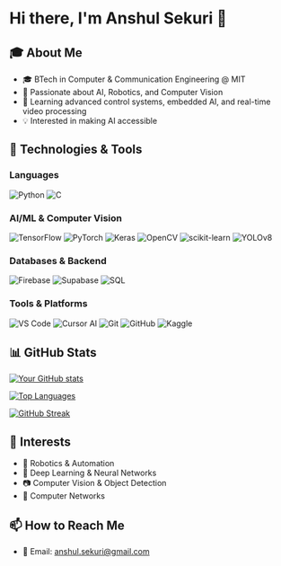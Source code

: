 # Hi there, I'm Anshul Sekuri 👋

## 🎓 About Me
- 🎓 BTech in Computer & Communication Engineering @ MIT
- 🤖 Passionate about AI, Robotics, and Computer Vision
- 🌱 Learning advanced control systems, embedded AI, and real-time video processing
- 💡 Interested in making AI accessible

## 🔧 Technologies & Tools

### Languages
![Python](https://img.shields.io/badge/-Python-3776AB?style=flat&logo=python&logoColor=white)
![C](https://img.shields.io/badge/-C-00599C?style=flat&logo=c&logoColor=white)

### AI/ML & Computer Vision
![TensorFlow](https://img.shields.io/badge/-TensorFlow-FF6F00?style=flat&logo=tensorflow&logoColor=white)
![PyTorch](https://img.shields.io/badge/-PyTorch-EE4C2C?style=flat&logo=pytorch&logoColor=white)
![Keras](https://img.shields.io/badge/-Keras-D00000?style=flat&logo=keras&logoColor=white)
![OpenCV](https://img.shields.io/badge/-OpenCV-5C3EE8?style=flat&logo=opencv&logoColor=white)
![scikit-learn](https://img.shields.io/badge/-scikit--learn-F7931E?style=flat&logo=scikit-learn&logoColor=white)
![YOLOv8](https://img.shields.io/badge/-YOLOv8-00FFFF?style=flat&logo=yolo&logoColor=black)

### Databases & Backend
![Firebase](https://img.shields.io/badge/-Firebase-FFCA28?style=flat&logo=firebase&logoColor=black)
![Supabase](https://img.shields.io/badge/-Supabase-3ECF8E?style=flat&logo=supabase&logoColor=white)
![SQL](https://img.shields.io/badge/-SQL-4479A1?style=flat&logo=mysql&logoColor=white)

### Tools & Platforms
![VS Code](https://img.shields.io/badge/-VS%20Code-007ACC?style=flat&logo=visual-studio-code&logoColor=white)
![Cursor AI](https://img.shields.io/badge/-Cursor%20AI-000000?style=flat&logo=cursor&logoColor=white)
![Git](https://img.shields.io/badge/-Git-F05032?style=flat&logo=git&logoColor=white)
![GitHub](https://img.shields.io/badge/-GitHub-181717?style=flat&logo=github&logoColor=white)
![Kaggle](https://img.shields.io/badge/-Kaggle-20BEFF?style=flat&logo=kaggle&logoColor=white)

## 📊 GitHub Stats

[![Your GitHub stats](https://github-readme-stats.vercel.app/api?username=SpxceMan&show_icons=true&theme=tokyonight&hide_border=true&count_private=true)](https://github.com/anuraghazra/github-readme-stats)

[![Top Languages](https://github-readme-stats.vercel.app/api/top-langs/?username=SpxceMan&layout=compact&theme=tokyonight&hide_border=true)](https://github.com/anuraghazra/github-readme-stats)

[![GitHub Streak](https://streak-stats.demolab.com/?user=SpxceMan&theme=tokyonight&hide_border=true)](https://git.io/streak-stats)

## 🌟 Interests
- 🤖 Robotics & Automation
- 🧠 Deep Learning & Neural Networks
- 📷 Computer Vision & Object Detection
- 🛜 Computer Networks 

## 📫 How to Reach Me
- 📧 Email: [anshul.sekuri@gmail.com](mailto:anshul.sekuri@gmail.com)
